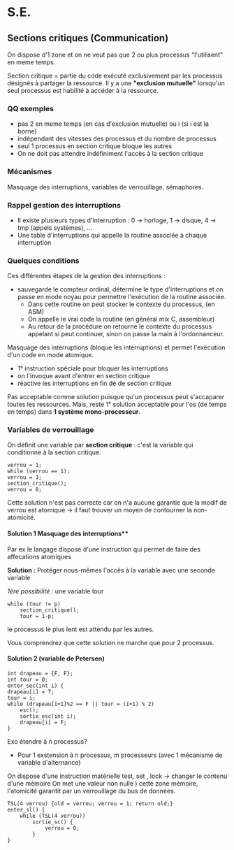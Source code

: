# S.E.

## Sections critiques (Communication)

On dispose d'1 zone et on ne veut pas que 2 ou plus processus "l'utilisent" en meme temps.

Section critique = partie du code exécuté exclusivement par les processus désignés à partager la ressource.
Il y a une **"exclusion mutuelle"** lorsqu'un seul processus est habilité à accéder à la ressource.
 
### QQ exemples

- pas 2 en meme temps (en cas d'exclusion mutuelle) ou i (si i est la borne)
- indépendant des vitesses des processus et du nombre de processus 
- seul 1 processus en section critique bloque les autres
- On ne doit pas attendre indéfiniment l'accès à la section critique

### Mécanismes 

Masquage des interruptions, variables de verrouillage, sémaphores.

### Rappel gestion des interruptions

- Il existe plusieurs types d'interruption : 0 → horloge, 1 → disque, 4 → tmp (appels systèmes), ...
- Une table d'interruptions qui appelle la routine associée à chaque interruption

### Quelques conditions

Ces différentes étapes de la gestion des interruptions :

* sauvegarde le compteur ordinal, détermine le type d'interruptions et on passe en mode noyau pour permettre l'exécution de la routine associée.
	- Dans cette routine on peut stocker le contexte du processus, (en ASM)
	- On appelle le vrai code la routine (en général mix C, assembleur)
	- Au retour de la procédure on retourne le contexte du processus appelant si peut continuer, sinon on passe la main à l'ordonnanceur.

Masquage des interruptions (bloque les interruptions) et permet l'exécution d'un code en mode atomique.

* 1° instruction spéciale pour bloquer les interruptions
* on l'invoque avant d'entrer en section critique
* réactive les interruptions en fin de de section critique

Pas acceptable comme solution puisque qu'un processus peut s'accaparer toutes les ressources. Mais, reste 1° solution acceptable pour l'os (de temps en temps) dans **1 système mono-processeur**.

### Variables de verrouillage

On définit une variable par **section critique** : c'est la variable qui conditionne à la section critique.

	verrou = 1;
	while (verrou == 1);
	verrou = 1;
	section_critique();
	verrou = 0;

Cette solution n'est pas correcte car on n'a aucune garantie que la modif de verrou est atomique → il faut trouver un moyen de contourner la non-atomicité.

#### Solution 1 Masquage des interruptions** 
Par ex le langage dispose d'une instruction qui permet de faire des affecations atomiques

**Solution :** Protéger nous-mêmes l'accès à la variable avec une seconde variable 

*1ère possibilité* : une variable tour

	while (tour != p)
		section_critique();
		tour = 1-p;

le processus le plus lent est attendu par les autres.

Vous comprendrez que cette solution ne marche que pour 2 processus.

#### Solution 2 (variable de Petersen)

	int drapeau = {F, F};
	int tour = 0;
	enter_sec(int i) {
	drapeau[i] = T;
	tour = i;
	while (drapeau[i+1]%2 == F || tour = (i+1) % 2)
		esc();
		sortie_esc(int i);
		drapeau[i] = F;
	}

Exo étendre à n processus?

- Pour 1 exstension à n processus, m processeurs (avec 1 mécanisme de variable d'alternance) 

On dispose d'une instruction matérielle test, set , lock → changer le contenu d'une mémoire
On met une valeur non nulle ) cette zone mémoire, l'atomicité garantit par un verrouillage du bus de données.

	TSL(4 verrou) {old = verrou; verrou = 1; return old;}
	enter_sl() {
		while (TSL(4 verrou))
			sortie_sc() {
				verrou = 0;
			}
	}